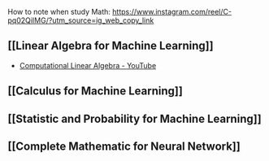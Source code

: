 How to note when study Math: https://www.instagram.com/reel/C-pq02QiIMG/?utm_source=ig_web_copy_link
## [[Linear Algebra for Machine Learning]]
+  [Computational Linear Algebra - YouTube](https://www.youtube.com/playlist?list=PLtmWHNX-gukIc92m1K0P6bIOnZb-mg0hY)
## [[Calculus for Machine Learning]]


## [[Statistic and Probability for Machine Learning]]


## [[Complete Mathematic for Neural Network]]